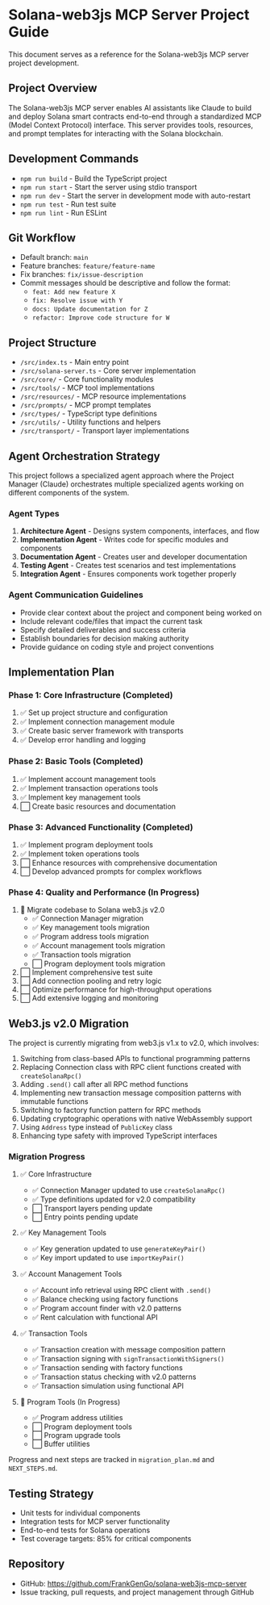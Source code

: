 # Solana-web3js MCP Server Project Guide

This document serves as a reference for the Solana-web3js MCP server project development.

## Project Overview

The Solana-web3js MCP server enables AI assistants like Claude to build and deploy Solana smart contracts end-to-end through a standardized MCP (Model Context Protocol) interface. This server provides tools, resources, and prompt templates for interacting with the Solana blockchain.

## Development Commands

- `npm run build` - Build the TypeScript project
- `npm run start` - Start the server using stdio transport
- `npm run dev` - Start the server in development mode with auto-restart
- `npm run test` - Run test suite
- `npm run lint` - Run ESLint

## Git Workflow

- Default branch: `main`
- Feature branches: `feature/feature-name`
- Fix branches: `fix/issue-description`
- Commit messages should be descriptive and follow the format:
  - `feat: Add new feature X`
  - `fix: Resolve issue with Y`
  - `docs: Update documentation for Z`
  - `refactor: Improve code structure for W`

## Project Structure

- `/src/index.ts` - Main entry point
- `/src/solana-server.ts` - Core server implementation
- `/src/core/` - Core functionality modules
- `/src/tools/` - MCP tool implementations
- `/src/resources/` - MCP resource implementations
- `/src/prompts/` - MCP prompt templates
- `/src/types/` - TypeScript type definitions
- `/src/utils/` - Utility functions and helpers
- `/src/transport/` - Transport layer implementations

## Agent Orchestration Strategy

This project follows a specialized agent approach where the Project Manager (Claude) orchestrates multiple specialized agents working on different components of the system.

### Agent Types

1. **Architecture Agent** - Designs system components, interfaces, and flow
2. **Implementation Agent** - Writes code for specific modules and components
3. **Documentation Agent** - Creates user and developer documentation
4. **Testing Agent** - Creates test scenarios and test implementations
5. **Integration Agent** - Ensures components work together properly

### Agent Communication Guidelines

- Provide clear context about the project and component being worked on
- Include relevant code/files that impact the current task
- Specify detailed deliverables and success criteria
- Establish boundaries for decision making authority
- Provide guidance on coding style and project conventions

## Implementation Plan

### Phase 1: Core Infrastructure (Completed)
1. ✅ Set up project structure and configuration
2. ✅ Implement connection management module
3. ✅ Create basic server framework with transports
4. ✅ Develop error handling and logging

### Phase 2: Basic Tools (Completed)
1. ✅ Implement account management tools
2. ✅ Implement transaction operations tools
3. ✅ Implement key management tools
4. ⬜ Create basic resources and documentation

### Phase 3: Advanced Functionality (Completed)
1. ✅ Implement program deployment tools
2. ✅ Implement token operations tools
3. ⬜ Enhance resources with comprehensive documentation
4. ⬜ Develop advanced prompts for complex workflows

### Phase 4: Quality and Performance (In Progress)
1. 🔄 Migrate codebase to Solana web3.js v2.0
   - ✅ Connection Manager migration
   - ✅ Key management tools migration
   - ✅ Program address tools migration
   - ✅ Account management tools migration
   - ✅ Transaction tools migration
   - ⬜ Program deployment tools migration
2. ⬜ Implement comprehensive test suite
3. ⬜ Add connection pooling and retry logic
4. ⬜ Optimize performance for high-throughput operations
5. ⬜ Add extensive logging and monitoring

## Web3.js v2.0 Migration

The project is currently migrating from web3.js v1.x to v2.0, which involves:

1. Switching from class-based APIs to functional programming patterns
2. Replacing Connection class with RPC client functions created with `createSolanaRpc()`
3. Adding `.send()` call after all RPC method functions
4. Implementing new transaction message composition patterns with immutable functions
5. Switching to factory function pattern for RPC methods
6. Updating cryptographic operations with native WebAssembly support 
7. Using `Address` type instead of `PublicKey` class
8. Enhancing type safety with improved TypeScript interfaces

### Migration Progress

1. ✅ Core Infrastructure
   - ✅ Connection Manager updated to use `createSolanaRpc()`
   - ✅ Type definitions updated for v2.0 compatibility
   - ⬜ Transport layers pending update
   - ⬜ Entry points pending update

2. ✅ Key Management Tools
   - ✅ Key generation updated to use `generateKeyPair()`
   - ✅ Key import updated to use `importKeyPair()`

3. ✅ Account Management Tools
   - ✅ Account info retrieval using RPC client with `.send()`
   - ✅ Balance checking using factory functions
   - ✅ Program account finder with v2.0 patterns
   - ✅ Rent calculation with functional API

4. ✅ Transaction Tools
   - ✅ Transaction creation with message composition pattern
   - ✅ Transaction signing with `signTransactionWithSigners()`
   - ✅ Transaction sending with factory functions
   - ✅ Transaction status checking with v2.0 patterns
   - ✅ Transaction simulation using functional API

5. 🔄 Program Tools (In Progress)
   - ✅ Program address utilities
   - ⬜ Program deployment tools
   - ⬜ Program upgrade tools
   - ⬜ Buffer utilities

Progress and next steps are tracked in `migration_plan.md` and `NEXT_STEPS.md`.

## Testing Strategy

- Unit tests for individual components
- Integration tests for MCP server functionality
- End-to-end tests for Solana operations
- Test coverage targets: 85% for critical components

## Repository

- GitHub: https://github.com/FrankGenGo/solana-web3js-mcp-server
- Issue tracking, pull requests, and project management through GitHub